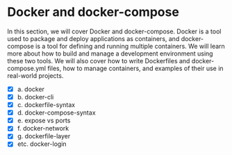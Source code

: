 # Docker and docker-compose

In this section, we will cover Docker and docker-compose. Docker is a tool used
to package and deploy applications as containers, and docker-compose is a tool
for defining and running multiple containers. We will learn more about how to
build and manage a development environment using these two tools. We will also
cover how to write Dockerfiles and docker-compose.yml files, how to manage
containers, and examples of their use in real-world projects.

- [x] a. docker
- [x] b. docker-cli
- [x] c. dockerfile-syntax
- [x] d. docker-compose-syntax
- [x] e. expose vs ports
- [x] f. docker-network
- [x] g. dockerfile-layer
- [x] etc. docker-login
